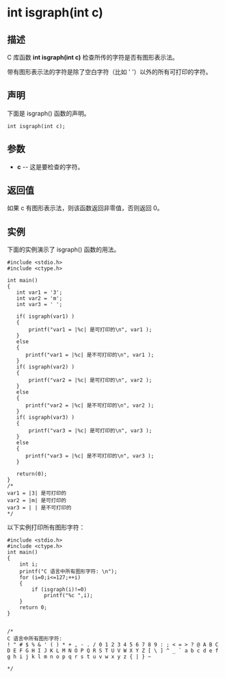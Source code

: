 # int isgraph(int c)

## 描述

C 库函数 **int isgraph(int c)** 检查所传的字符是否有图形表示法。

带有图形表示法的字符是除了空白字符（比如 ' '）以外的所有可打印的字符。

## 声明

下面是 isgraph() 函数的声明。

```
int isgraph(int c);
```

## 参数

- **c** -- 这是要检查的字符。

## 返回值

如果 c 有图形表示法，则该函数返回非零值，否则返回 0。

## 实例

下面的实例演示了 isgraph() 函数的用法。

```
#include <stdio.h>
#include <ctype.h>
 
int main()
{
   int var1 = '3';
   int var2 = 'm';
   int var3 = ' ';
    
   if( isgraph(var1) )
   {
       printf("var1 = |%c| 是可打印的\n", var1 );
   }
   else
   {
      printf("var1 = |%c| 是不可打印的\n", var1 );
   }
   if( isgraph(var2) )
   {
       printf("var2 = |%c| 是可打印的\n", var2 );
   }
   else
   {
      printf("var2 = |%c| 是不可打印的\n", var2 );
   }
   if( isgraph(var3) )
   {
       printf("var3 = |%c| 是可打印的\n", var3 );
   }
   else
   {
      printf("var3 = |%c| 是不可打印的\n", var3 );
   }
   
   return(0);
}
/*
var1 = |3| 是可打印的
var2 = |m| 是可打印的
var3 = | | 是不可打印的
*/
```



以下实例打印所有图形字符：

```
#include <stdio.h>
#include <ctype.h>
int main()
{
    int i;
    printf("C 语言中所有图形字符: \n");
    for (i=0;i<=127;++i)
    {
        if (isgraph(i)!=0)
            printf("%c ",i);
    }
    return 0;
}


/*
C 语言中所有图形字符: 
! " # $ % & ' ( ) * + , - . / 0 1 2 3 4 5 6 7 8 9 : ; < = > ? @ A B C D E F G H I J K L M N O P Q R S T U V W X Y Z [ \ ] ^ _ ` a b c d e f g h i j k l m n o p q r s t u v w x y z { | } ~

*/
```







